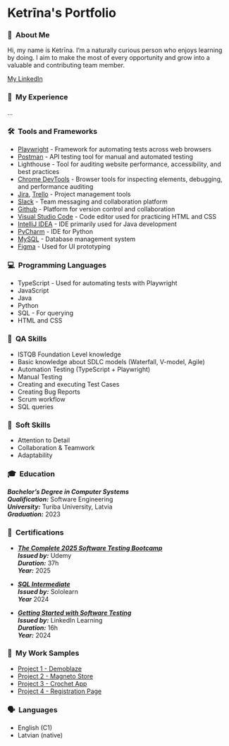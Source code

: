 # Ketrīna's Portfolio

### 👋 &nbsp;About Me
Hi, my name is Ketrīna. I’m a naturally curious person who enjoys learning by doing. I aim to make the most of every opportunity and grow into a valuable and contributing team member.

[My LinkedIn](https://www.linkedin.com/in/ketrina-sterna/)

### 💼 &nbsp;My Experience
...

### 🛠️ &nbsp;Tools and Frameworks
* [Playwright](https://playwright.dev/) - Framework for automating tests across web browsers
* [Postman](https://www.postman.com/) - API testing tool for manual and automated testing
* Lighthouse - Tool for auditing website performance, accessibility, and best practices
* [Chrome DevTools](https://developer.chrome.com/docs/devtools) - Browser tools for inspecting elements, debugging, and performance auditing
* [Jira](https://www.atlassian.com/software/jira), [Trello](https://trello.com/) - Project management tools
* [Slack](https://slack.com/intl/en-gb/) - Team messaging and collaboration platform
* [Github](https://github.com/) - Platform for version control and collaboration
* [Visual Studio Code](https://code.visualstudio.com/) - Code editor used for practicing HTML and CSS
* [IntelliJ IDEA](https://www.jetbrains.com/idea/) - IDE primarily used for Java development
* [PyCharm](https://www.jetbrains.com/pycharm/) - IDE for Python
* [MySQL](https://www.mysql.com/) - Database management system
* [Figma](https://www.figma.com/) - Used for UI prototyping

### 💻 &nbsp;Programming Languages
* TypeScript - Used for automating tests with Playwright
* JavaScript
* Java
* Python
* SQL - For querying
* HTML and CSS

### 🧠 &nbsp;QA Skills
* ISTQB Foundation Level knowledge
* Basic knowledge about SDLC models (Waterfall, V-model, Agile)
* Automation Testing (TypeScript + Playwright)
* Manual Testing
* Creating and executing Test Cases
* Creating Bug Reports
* Scrum workflow
* SQL queries

### 💬 &nbsp;Soft Skills
* Attention to Detail
* Collaboration & Teamwork
* Adaptability

### 🎓 &nbsp;Education
_**Bachelor’s Degree in Computer Systems**_<br>
_**Qualification:**_ Software Engineering<br>
_**University:**_ Turiba University, Latvia<br>
_**Graduation:**_ 2023
 
 ### 🏅 &nbsp;Certifications
 * [_**The Complete 2025 Software Testing Bootcamp**_](Ketrina_Sterna_The_Complete_2025_Software_Testing_Bootcamp.pdf)<br>
_**Issued by:**_ Udemy<br>
_**Duration:**_ 37h<br>
_**Year:**_ 2025<br>

 * [_**SQL Intermediate**_](Ketrina_Sterna_SQL_Certificate.pdf)<br>
 _**Issued by:**_ Sololearn<br>
 _**Year**_ 2024
 
 * [_**Getting Started with Software Testing**_](Ketrina_Sterna_Software_Testing_Certificate.pdf)<br>
 _**Issued by:**_ LinkedIn Learning<br>
 _**Duration:**_ 16h<br>
_**Year:**_ 2024
 
### 🧩 &nbsp;My Work Samples
* [Project 1 - Demoblaze](https://drive.google.com/drive/folders/116hzm2rJOmr7huOOZAKp3zepQ9mvstj6?usp=sharing)
* [Project 2 - Magneto Store](https://drive.google.com/drive/folders/1AHMVN_yvKBwWJ7JK8me_wOqygKnnpHVe?usp=sharing)
* [Project 3 - Crochet App](https://drive.google.com/drive/folders/1Tg-JIU03bJuTtN2BYTC4n6K2KSqQf5TI?usp=sharing)
* [Project 4 - Registration Page](https://drive.google.com/drive/folders/14sGiXC2A15yD6KftquScnmXDpJDjGlw3?usp=sharing)
 
### 🗣️ &nbsp;Languages
* English (C1)
* Latvian (native)
